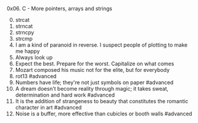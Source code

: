 0x06. C - More pointers, arrays and strings

0. strcat
1. strncat
2. strncpy
3. strcmp
4. I am a kind of paranoid in reverse. I suspect people of plotting to make me happy
5. Always look up
6. Expect the best. Prepare for the worst. Capitalize on what comes
7. Mozart composed his music not for the elite, but for everybody
8. rot13 #advanced
9. Numbers have life; they're not just symbols on paper #advanced
10. A dream doesn't become reality through magic; it takes sweat, determination and hard work #advanced
11. It is the addition of strangeness to beauty that constitutes the romantic character in art #advanced
12. Noise is a buffer, more effective than cubicles or booth walls #advanced


